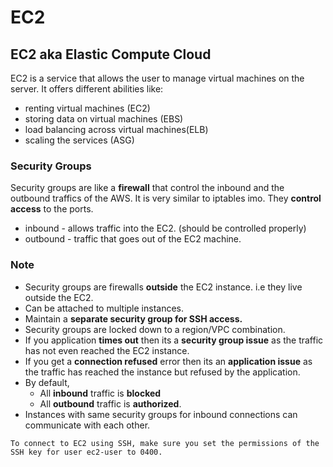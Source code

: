 # EC2

## EC2 aka Elastic Compute Cloud  <a id="firstHeading"></a>

EC2 is a service that allows the user to manage virtual machines on the server. It offers different abilities like: 

* renting virtual machines \(EC2\)
* storing data on virtual machines \(EBS\)
* load balancing across virtual machines\(ELB\)
* scaling the services \(ASG\) 



### Security Groups

Security groups are like a **firewall** that control the inbound and the outbound traffics of the AWS. It is very similar to iptables imo. They **control access** to the ports.

* inbound - allows traffic into the EC2. \(should be controlled properly\)
* outbound - traffic that goes out of the EC2 machine.



### Note

* Security groups are firewalls **outside** the EC2 instance. i.e they live outside the EC2.
* Can be attached to multiple instances.
* Maintain a **separate security group for SSH access.**
* Security groups are locked down to a region/VPC combination.
* If you application **times out** then its a **security group issue** as the traffic has not even reached the EC2 instance.
* If you get a **connection refused** error then its an **application issue** as the traffic has reached the instance but refused by the application.
* By default,
  * All **inbound** traffic is **blocked** 
  * All **outbound** traffic is **authorized**.
* Instances with same security groups for inbound connections can communicate with each other.





```text
To connect to EC2 using SSH, make sure you set the permissions of the SSH key for user ec2-user to 0400.
```

